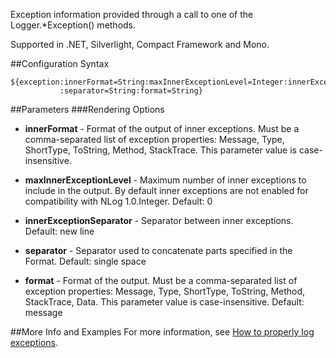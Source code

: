 Exception information provided through a call to one of the Logger.*Exception() methods. 

Supported in .NET, Silverlight, Compact Framework and Mono.

##Configuration Syntax
```
${exception:innerFormat=String:maxInnerExceptionLevel=Integer:innerExceptionSeparator=String
           :separator=String:format=String}
```

##Parameters
###Rendering Options
* **innerFormat** - Format of the output of inner exceptions. Must be a comma-separated list of exception properties: Message, Type, ShortType, ToString, Method, StackTrace. This parameter value is case-insensitive. 

* **maxInnerExceptionLevel** - Maximum number of inner exceptions to include in the output. By default inner exceptions are not enabled for compatibility with NLog 1.0.Integer. Default: 0

* **innerExceptionSeparator** - Separator between inner exceptions. Default: new line

* **separator** - Separator used to concatenate parts specified in the Format. Default: single space
* **format** - Format of the output. Must be a comma-separated list of exception properties: Message, Type, ShortType, ToString, Method, StackTrace, Data. This parameter value is case-insensitive. Default: message

##More Info and Examples
For more information, see [How to properly log exceptions](How-to-log-exceptions).
